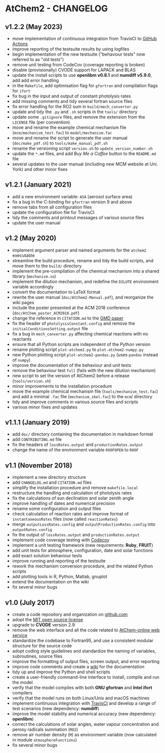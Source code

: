 # AtChem2 - CHANGELOG

## v1.2.2 (May 2023)

- move implementation of continuous integration from TravisCI to [GitHub Actions](https://docs.github.com/en/actions)
- improve reporting of the testsuite results by using logfiles
- begin implementation of the new testsuite ("behaviour tests" now referred to as "old tests")
- remove unit testing from CodeCov (coverage reporting is broken)
- disable (provisionally) CVODE support for LAPACK and BLAS
- update the install scripts to use **openlibm v0.8.1** and **numdiff v5.9.0**, add add error handling
- in the `Makefile`, add optimisation flag for `gfortran` and compilation flags for `ifort`
- fix bug in the input and output of constant photolysis rates
- add missing comments and tidy several fortran source files
- fix error handling for the RO2 sum in `build/mech_converter.py`
- update and tidy the `.py` and `.sh` scripts in the `tools/` directory
- update some `.gitignore` files, and remove the extension from the `LICENSE` file (per convention)
- move and rename the example chemical mechanism file (`mcm/mechanism_test.fac`) to `model/mechanism.fac`
- move and rename the script to generate the user manual (`doc/make_pdf.sh`) to `tools/make_manual_pdf.sh`
- rename the versioning script `version.sh` to `update_version_number.sh`
- update the `*.md` files, and add _Buy Me a Coffee_ button to the `README.md` file
- several updates to the user manual (including new MCM website at Uni. York) and other minor fixes

## v1.2.1 (January 2021)

- add a new environment variable: `ASA` (aerosol surface area)
- fix a bug in the C-binding for `gfortran` version 9 and above
- remove tabs from all configuration files
- update the configuration file for TravisCI
- tidy the comments and printout messages of various source files
- update the user manual

## v1.2 (May 2020)

- implement argument parser and named arguments for the  `atchem2` executable
- streamline the build procedure, rename and tidy the build scripts, and move them to the `build/` directory
- implement the pre-compilation of the chemical mechanism into a shared library (`mechanism.so`)
- implement the dilution mechanism, and redefine the `DILUTE` environment variable accordingly
- convert the documentation to LaTeX format
- rewrite the user manual (`doc/AtChem2-Manual.pdf`), and reorganize the wiki pages
- include the poster presented at the ACM 2018 conference (`doc/AtChem_poster_ACM2018.pdf`)
- change the reference in `CITATION.md` to the [GMD paper](https://www.geosci-model-dev.net/13/169/2020/)
- fix the header of `photolysisConstant.config` and remove the `initialConditionsSetting.output` file
- fix a bug in `mech_converter.py` affecting chemical reactions with no reactants
- ensure that all Python scripts are independent of the Python version
- rename plotting script `plot-atchem2.py` to `plot-atchem2-numpy.py`
- new Python plotting script `plot-atchem2-pandas.py` (uses `pandas` instead of `numpy`)
- improve the documentation of the behaviour and unit tests
- remove the behaviour test `full` (fails with the new dilution mechanism)
- new script to set the version of AtChem2 before a release (`tools/version.sh`)
- minor improvements to the installation procedure
- move the example chemical mechanism file (`tools/mechanism_test.fac`) and add a minimal `.fac` file (`mechanism_skel.fac`) to the `mcm`/ directory
- tidy and improve comments in various source files and scripts
- various minor fixes and updates

## v1.1.1 (January 2019)

- add `doc/` directory containing the documentation in markdown format
- add `CONTRIBUTING.md` file
- fix the headers of `lossRates.output` and `productionRates.output`
- change the name of the environment variable `ROOFOPEN` to `ROOF`

## v1.1 (November 2018)

- implement a new directory structure
- add `CHANGELOG.md` and `CITATION.md` files
- simplify the installation procedure and remove `makefile.local`
- restructure the handling and calculation of photolysis rates
- fix the calculations of sun declination and solar zenith angle
- improve handling of dates and numerical precision
- rename some configuration and output files
- check calculation of reaction rates and improve format of `instantaneousRates` files (now called `reactionRates`)
- merge `outputLossRates.config` and `outputProductionRates.config` into `outputRates.config`
- fix the output of `lossRates.output` and `productionRates.output`
- implement code coverage testing with [Codecov](https://codecov.io/)
- implement a unit testing framework (new requirements: **Ruby**, **FRUIT**)
- add unit tests for atmosphere, configuration, date and solar functions
- add exact solution behaviour tests
- improve running and reporting of the testsuite
- rework the mechanism conversion procedure, and the related Python scripts
- add plotting tools in R, Python, Matlab, gnuplot
- extend the documentation on the wiki
- fix several minor bugs

## v1.0 (July 2017)

- create a code repository and organization on [github.com](https://github.com/AtChem/)
- adopt the [MIT open source license](https://opensource.org/licenses/MIT)
- upgrade to **CVODE** version 2.9
- remove the web interface and all the code related to [AtChem-online web service](https://atchem.leeds.ac.uk/)
- standardize the codebase to Fortran95, and use a consistent modular structure for the source code
- adopt coding style guidelines and standardize the naming of variables, subroutines, source files
- improve the formatting of output files, screen output, and error reporting
- improve code comments and create a [wiki](https://github.com/AtChem/AtChem2/wiki) for the documentation
- tidy up and improve the Python and shell scripts
- create a user-friendly command-line interface to install, compile and run the model
- verify that the model compiles with both **GNU gfortran** and **Intel ifort** compilers
- verify that the model runs on both Linux/Unix and macOS machines
- implement continuous integration with [TravisCI](https://travis-ci.org/) and develop a range of test scenarios (new dependency: **numdiff**)
- improve the model stability and numerical accuracy (new dependency: **openlibm**)
- correct the calculations of solar angles, water vapour concentration and peroxy radicals summation (`RO2`)
- remove air number density (`M`) as environment variable (now calculated in module `atmosphereFunctions`)
- fix several minor bugs
